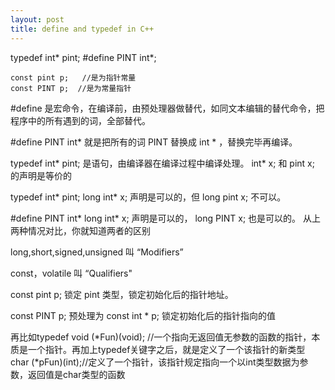 ```yaml
---
layout: post
title: define and typedef in C++
---
```

typedef int* pint;
#define PINT int*;

	const pint p;   //是为指针常量
	const PINT p;  //是为常量指针

#define 是宏命令，在编译前，由预处理器做替代，如同文本编辑的替代命令，把程序中的所有遇到的词，全部替代。

#define PINT int* 
就是把所有的词 PINT 替换成 int * ，替换完毕再编译。 

typedef int* pint; 是语句，由编译器在编译过程中编译处理。
int* x; 和
pint x; 的声明是等价的

typedef int* pint;
long int* x; 声明是可以的，但
long pint x; 不可以。

#define PINT int* 
long int* x; 声明是可以的，
long PINT x; 也是可以的。
从上两种情况对比，你就知道两者的区别

long,short,signed,unsigned 叫 “Modifiers”

const，volatile 叫 “Qualifiers"

const pint p; 锁定 pint 类型，锁定初始化后的指针地址。

const PINT p; 预处理为
const int * p;  锁定初始化后的指针指向的值

再比如typedef void (*Fun)(void);  //一个指向无返回值无参数的函数的指针，本质是一个指针。再加上typedef关键字之后，就是定义了一个该指针的新类型
char (*pFun)(int);//定义了一个指针，该指针规定指向一个以int类型数据为参数，返回值是char类型的函数